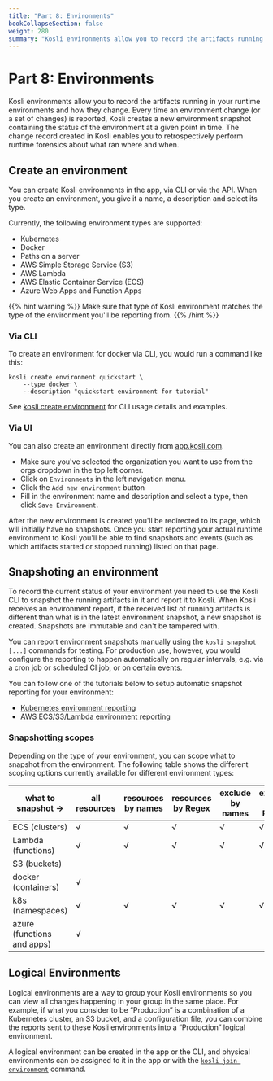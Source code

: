 ```yaml
---
title: "Part 8: Environments"
bookCollapseSection: false
weight: 280
summary: "Kosli environments allow you to record the artifacts running in your runtime environments and how they change. Every time an environment change (or a set of changes) is reported, Kosli creates a new environment snapshot containing the status of the environment at a given point in time. The change record created in Kosli enables you to retrospectively perform runtime forensics about what ran where and when."
---
```

# Part 8: Environments

Kosli environments allow you to record the artifacts running in your runtime environments and how they change. Every time an environment change (or a set of changes) is reported, Kosli creates a new environment snapshot containing the status of the environment at a given point in time. The change record created in Kosli enables you to retrospectively perform runtime forensics about what ran where and when.

## Create an environment

You can create Kosli environments in the app, via CLI or via the API. When you create an environment, you give it a name, a description and select its type.

Currently, the following environment types are supported:

- Kubernetes
- Docker
- Paths on a server
- AWS Simple Storage Service (S3)
- AWS Lambda
- AWS Elastic Container Service (ECS)
- Azure Web Apps and Function Apps

{{% hint warning %}}
Make sure that type of Kosli environment matches the type of the environment you'll be reporting from.
{{% /hint %}}

### Via CLI

To create an environment for docker via CLI, you would run a command like this:

```shell {.command}
kosli create environment quickstart \
    --type docker \
    --description "quickstart environment for tutorial"
```

See [kosli create environment](/client_reference/kosli_create_environment/) for CLI usage details and examples.

### Via UI

You can also create an environment directly from [app.kosli.com](https://app.kosli.com).

- Make sure you've selected the organization you want to use from the orgs dropdown in the top left corner.
- Click on `Environments` in the left navigation menu.
- Click the `Add new environment` button
- Fill in the environment name and description and select a type, then click `Save Environment`.

After the new environment is created you'll be redirected to its page, which will initially have no snapshots. Once you start reporting your actual runtime environment to Kosli you'll be able to find snapshots and events (such as which artifacts started or stopped running) listed on that page.

## Snapshoting an environment

To record the current status of your environment you need to use the Kosli CLI to snapshot the running artifacts in it and report it to Kosli.
When Kosli receives an environment report, if the received list of running artifacts is different than what is in the latest environment snapshot, a new snapshot is created. Snapshots are immutable and can't be tampered with.

You can report environment snapshots manually using the `kosli snapshot [...]` commands for testing. For production use, however, you would configure the reporting to happen automatically on regular intervals, e.g. via a cron job or scheduled CI job, or on certain events.

You can follow one of the tutorials below to setup automatic snapshot reporting for your environment:

- [Kubernetes environment reporting](/tutorials/report_k8s_envs)
- [AWS ECS/S3/Lambda environment reporting](/tutorials/report_aws_envs)

### Snapshotting scopes

Depending on the type of your environment, you can scope what to snapshot from the environment. The following table shows the different scoping options currently available for different environment types:

| what to snapshot ->        | all resources | resources by names | resources by Regex | exclude by names | exclude by Regex |
|----------------------------|---------------|--------------------|--------------------|------------------|------------------|
| ECS (clusters)             |       √       |          √         |          √         |         √        |         √        |
| Lambda (functions)         |       √       |          √         |          √         |         √        |         √        |
| S3 (buckets)               |               |                    |                    |                  |                  |
| docker (containers)        |       √       |                    |                    |                  |                  |
| k8s (namespaces)           |       √       |          √         |          √         |         √        |         √        |
| azure (functions and apps) |       √       |                    |                    |                  |                  |

## Logical Environments

Logical environments are a way to group your Kosli environments so you can view all changes happening in your group in the same place. For example, if what you consider to be “Production” is a combination of a Kubernetes cluster, an S3 bucket, and a configuration file, you can combine the reports sent to these Kosli environments into a “Production” logical environment.

A logical environment can be created in the app or the CLI, and physical environments can be assigned to it in the app or with the [`kosli join environment`](/client_reference/kosli_join_environment/) command.
